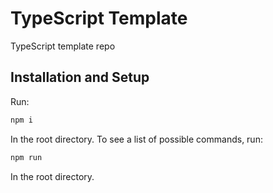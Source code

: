 # TypeScript Template

TypeScript template repo

## Installation and Setup

Run:

```bash
npm i
```

In the root directory. To see a list of possible commands, run:

```bash
npm run
```

In the root directory.
